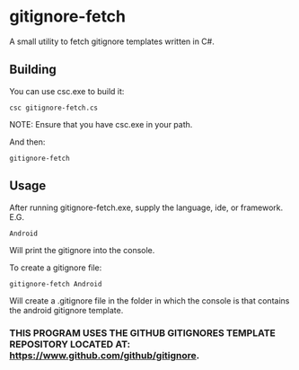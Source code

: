 # gitignore-fetch
A small utility to fetch gitignore templates written in C#.

## Building
You can use csc.exe to build it:

```csc gitignore-fetch.cs```

NOTE: Ensure that you have csc.exe in your path.

And then:

```gitignore-fetch```

## Usage
After running gitignore-fetch.exe, supply the language, ide, or framework. E.G.

```gitignore-fetch
Android
```

Will print the gitignore into the console.

To create a gitignore file:

```gitignore-fetch Android```

Will create a .gitignore file in the folder in which the console is that contains the android gitignore template.

### THIS PROGRAM USES THE GITHUB GITIGNORES TEMPLATE REPOSITORY LOCATED AT: https://www.github.com/github/gitignore.
